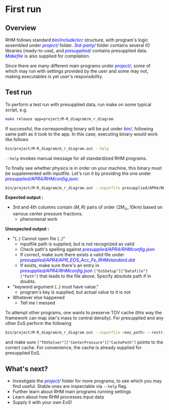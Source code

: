 # First run

## Overview

RHM follows standard <span style="color:blue">_bin/include/src_</span> structure, with program's logic assembled under <span style="color:blue">_project/_</span> folder. <span style="color:blue">_3rd-party/_</span> folder contains several IO libraries (ready-to-use), and <span style="color:blue">_presupplied/_</span> contains presupplied data. <span style="color:blue">_Makefile_</span> is also supplied for compilation.

Since there are many different main programs under <span style="color:blue">_project/_</span>, some of which may run with settings provided by the user and some may not, making executables is yet user's responsibility.

## Test run

To perform a test run with presupplied data, run make on some typical script, e.g.

```bash
make release app=project/M-R_diagram/m_r_diagram
```

If successful, the corresponding binary will be put under <span style="color:blue">_bin/_</span>, following same path as it took to the app. In this case, executing binary would work like follows

```bash
bin/project/M-R_diagram/m_r_diagram.out --help
```

`--help` invokes manual message for all standardized RHM programs.

To finally see whether physics is in order on your machine, this binary must be supplemented with inputfile. Let's run it by providing the one under <span style="color:blue">_presupplied/APR4/RHMconfig.json_</span>:

```bash
bin/project/M-R_diagram/m_r_diagram.out --inputfile presupplied/APR4/RHMconfig.json
```

**Expected output :**
- 3rd and 4th columns contain $(M, R)$ pairs of order $(2 \text{M}_\odot, 10 \text{km})$ based on various center pressure fractions.
    - phenomenal work

**Unexpected output :**
- "(..) Cannot open file (..)"
    - inputfile path is supplied, but is not recognized as valid
    - Check path's spelling against <span style="color:blue">_presupplied/APR4/RHMconfig.json_</span>
    - If correct, make sure there exists a valid file under <span style="color:blue">_presupplied/APR4/APR\_EOS\_Acc\_Fe\_RHMstandard.dat_</span>
    - If exists, make sure there's an entry in <span style="color:blue">_presupplied/APR4/RHMconfig.json_</span> `["EoSSetup"]["Datafile"]["Path"]` that leads to the file above. Specify absolute path if in doubts.
- "keyword argument (..) must have value."
    - program's key is supplied, but actual value to it is not
- Whatever else happened
    - Tell me I messed

To attempt other programs, one wants to preserve TOV cache (this way the framework can map star's mass to central density). For presupplied and any other EoS perform the following
```bash
bin/project/M-R_diagram/m_r_diagram.out --inputfile <eos_path> --restrict_stable > <cache_path>
```
and make sure `["TOVSolver"]["CenterPressure"]["CachePath"]` points to the correct cache. For convenience, the cache is already supplied for presupplied EoS.
## What's next?

- Investigate the <span style="color:blue">_project/_</span> folder for more programs, to see which you may find useful. Stable ones are inspectable via `--help` flag.
- Further learn about RHM main programs running settings
- Learn about how RHM processes input data
- Supply it with your own EoS!